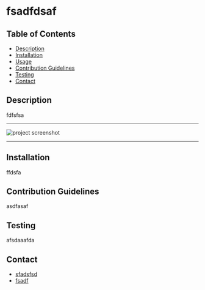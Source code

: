 
# fsadfdsaf 
## Table of Contents
- [Description](#description)
- [Installation](#installation)
- [Usage](#usage)
- [Contribution Guidelines](#contribution-guidelines)
- [Testing](#testing)
- [Contact](#contact) 
## Description
fdfsfsa

---

![project screenshot](fdfsda)

---

## Installation
ffdsfa
## Contribution Guidelines
asdfasaf
## Testing
afsdaaafda
## Contact
- [sfadsfsd](https://github.com/sfadsfsd)
- [fsadf](mailto:fsadf)